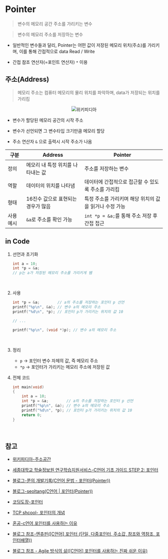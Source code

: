 # Pointer

> 변수의 메모리 공간 주소를 가리키는 변수

> 변수의 메모리 주소를 저장하는 변수

- 일반적인 변수들과 달리, Pointer는 어떤 값이 저장된 메모리 위치(주소)를 가리키며, 이를 통해 간접적으로 data Read / Write
  <br/>

- 간접 참조 연산자(=포인트 연산자) `*` 이용
  <br/>

## 주소(Address)

> 메모리 주소는 컴퓨터 메모리의 물리 위치를 파악하며, data가 저장되는 위치를 가리킴

<div style="text-align: center;">

![위키피디아](https://upload.wikimedia.org/wikipedia/commons/thumb/3/32/Virtual_address_space_and_physical_address_space_relationship.svg/1280px-Virtual_address_space_and_physical_address_space_relationship.svg.png)

</div>

- 변수가 할당된 메모리 공간의 시작 주소
  <br/>

- 변수가 선언되면 그 변수타입 크기만큼 메모리 할당
  <br/>

- 주소 연산자 `&` 으로 출력시 시작 주소가 나옴
  <br/>

<div style="text-align: center;">

| 구분      | Address                            | Pointer                                                |
| --------- | ---------------------------------- | ------------------------------------------------------ |
| 정의      | 메모리 내 특정 위치를 나타내는 값  | 주소를 저장하는 변수                                   |
| 역할      | 데이터의 위치를 나타냄             | 데이터에 간접적으로 접근할 수 있도록 주소를 가리킴     |
| 형태      | 16진수 값으로 표현되는 경우가 많음 | 특정 주소를 가리키며 해당 위치의 값을 읽거나 수정 가능 |
| 사용 예시 | `&a`로 주소를 확인 가능            | `int *p = &a;`를 통해 주소 저장 후 간접 접근           |

</div>

## in Code

1. 선언과 초기화

   ```c
   int a = 10;
   int *p = &a;
   // p는 a가 저장된 메모리 주소를 가리키게 됌
   ```

   <br/>

2. 사용

   ```c
   int *p = &a;        // a의 주소를 저장하는 포인터 p 선언
   printf("%p\n", &a); // 변수 a의 메모리 주소
   printf("%d\n", *p); // 포인터 p가 가리키는 위치의 값 10

   // ...

   printf("%p\n", (void *)p); // 변수 a의 메모리 주소
   ```

   <br/>

3. 정리

   - `p` -> 포인터 변수 자체의 값, 즉 메모리 주소
   - `*p` -> 포인터가 가리키는 메모리 주소에 저장된 값
     <br/>

4. 전체 코드
   ```c
   int main(void)
   {
       int a = 10;
       int *p = &a;        // a의 주소를 저장하는 포인터 p 선언
       printf("%p\n", &a); // 변수 a의 메모리 주소
       printf("%d\n", *p); // 포인터 p가 가리키는 위치의 값 10
       return 0;
   }
   ```
   <br/>

## 참고

- [위키피디아-주소공간](https://ko.wikipedia.org/wiki/%EC%A3%BC%EC%86%8C_%EA%B3%B5%EA%B0%84)

- [세종대학교 학술정보원 연구학습지원서비스-C언어 기초 가이드 STEP 2: 포인터
  ](https://sejong-kr.libguides.com/c.php?g=942235&p=6822366)

- [블로그-쭌의 개발기록(C언어 문법 - 포인터(Pointer))](https://velog.io/@dev_tmb/C%EC%96%B8%EC%96%B4-%EB%AC%B8%EB%B2%95-%ED%8F%AC%EC%9D%B8%ED%84%B0Pointer)

- [블로그-seoltang(C언어 | 포인터(Pointer))](https://velog.io/@seoltang/c-pointer)

- [코딩도장-포인터](https://dojang.io/mod/page/view.php?id=1733)

- [TCP shcool- 포인터의 개념](https://tcpschool.com/c/c_pointer_intro)

- [혼공-c언어 포인터를 사용하는 이유](https://hongong.hanbit.co.kr/c%EC%96%B8%EC%96%B4-%ED%8F%AC%EC%9D%B8%ED%84%B0%EB%A5%BC-%EC%82%AC%EC%9A%A9%ED%95%98%EB%8A%94-%EC%9D%B4%EC%9C%A0/)

- [블로그 참조-엔츄핀([C언어] 포인터 (단일, 다중포인터, 주소값, 참조와 역참조, 포인터배열))](https://enchupin.tistory.com/63)

- [블로그 참조 - Agile 방식의 삶([C언어] 포인터를 사용하는 진짜 쉬운 이유)](https://masterpiece-programming.tistory.com/144)
